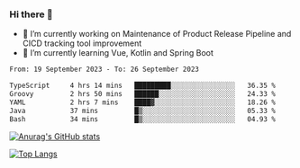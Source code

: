 ### Hi there 👋

- 🔭 I’m currently working on Maintenance of Product Release Pipeline and CICD tracking tool improvement
- 🌱 I’m currently learning Vue, Kotlin and Spring Boot

<!--START_SECTION:waka-->

```txt
From: 19 September 2023 - To: 26 September 2023

TypeScript     4 hrs 14 mins   █████████░░░░░░░░░░░░░░░░   36.35 %
Groovy         2 hrs 50 mins   ██████░░░░░░░░░░░░░░░░░░░   24.33 %
YAML           2 hrs 7 mins    ████▓░░░░░░░░░░░░░░░░░░░░   18.26 %
Java           37 mins         █▒░░░░░░░░░░░░░░░░░░░░░░░   05.33 %
Bash           34 mins         █▒░░░░░░░░░░░░░░░░░░░░░░░   04.93 %
```

<!--END_SECTION:waka-->

[![Anurag's GitHub stats](https://github-readme-stats.vercel.app/api?username=yunhao981&show_icons=true&theme=solarized-dark)](https://github.com/anuraghazra/github-readme-stats)

[![Top Langs](https://github-readme-stats.vercel.app/api/top-langs/?username=yunhao981&theme=solarized-dark&layout=compact)](https://github.com/anuraghazra/github-readme-stats)

<!--
**yunhao981/yunhao981** is a ✨ _special_ ✨ repository because its `README.md` (this file) appears on your GitHub profile.

Here are some ideas to get you started:

- 🔭 I’m currently working on Maintenance of Release Pipeline and CICD tracking tool improvement
- 🌱 I’m currently learning Vue, Kotlin and Spring Boot
- 👯 I’m looking to collaborate on ...
- 🤔 I’m looking for help with ...
- 💬 Ask me about ...
- 📫 How to reach me: ...
- 😄 Pronouns: ...
- ⚡ Fun fact: ...
-->


